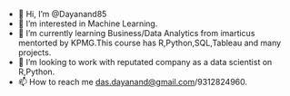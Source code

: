 - 👋 Hi, I’m @Dayanand85
- 👀 I’m interested in Machine Learning.
- 🌱 I’m currently learning Business/Data Analytics from imarticus mentorted by KPMG.This course has R,Python,SQL,Tableau and many projects.
- 💞️ I’m looking to work with reputated company as a data scientist on R,Python.
- 📫 How to reach me das.dayanand@gmail.com/9312824960.

<!---
Dayanand85/Dayanand85 is a ✨ special ✨ repository because its `README.md` (this file) appears on your GitHub profile.
You can click the Preview link to take a look at your changes.
--->
